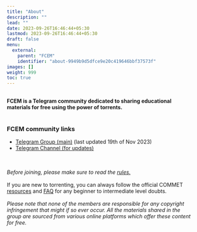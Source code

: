 ```yaml
---
title: "About"
description: ""
lead: ""
date: 2023-09-26T16:46:44+05:30
lastmod: 2023-09-26T16:46:44+05:30
draft: false
menu:
  external:
    parent: "FCEM"
    identifier: "about-9949b9d5dfce9e20c419646bbf37573f"
images: []
weight: 999
toc: true
---	
```

<br>
<b>FCEM is a Telegram community dedicated to sharing educational materials for free using the power of torrents.</b>
<br><br>
<h3>FCEM community links</h3>
<ul>
<li><a href="https://t.me/+mZzISfDPj-E0MzYx">Telegram Group (main)</a> (last updated 19th of Nov 2023)
<li><a href="https://t.me/+ib_T2Gtwyl81NWJh">Telegram Channel (for updates)</a></ul><br><br>
<i>Before joining, please make sure to read the <a href="https://commetwiki.github.io/external/groups/fcem/rules/">rules.</a></i><br><br>If you are new to torrenting, you can always follow the official COMMET <a href="https://commetwiki.github.io/docs/resources/get-start-torrent/">resources</a> and <a href="https://commetwiki.github.io/docs/help/faq/">FAQ</a> for any beginner to intermediate level doubts.
<br><br>
<i>Please note that none of the members are responsible for any copyright infringement that might if so ever occur. All the materials shared in the group are sourced from various online platforms which offer these content for free.</i>
